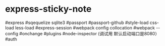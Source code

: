 # express-sticky-note

#express
#sqequelize    sqlite3
#passport
#passport-github
#style-load css-load less-load
#express-session
#webpack  config collocation
#webpack --config
#onchange
#plugins
#node-inspector (调试用 默认启动端口是8080）
#auth
